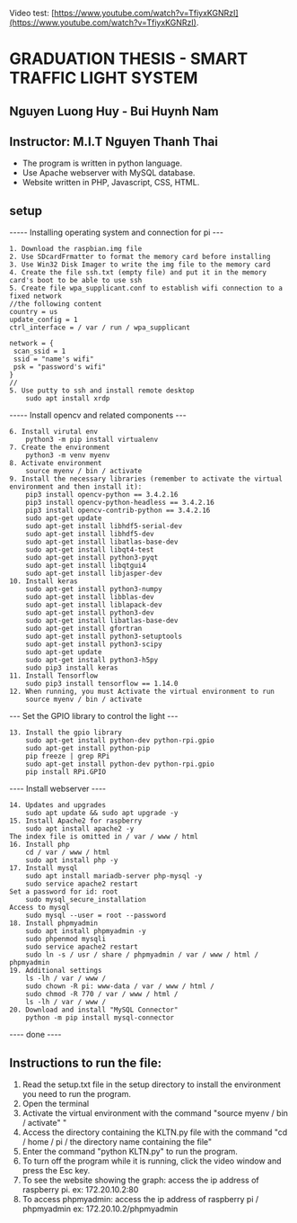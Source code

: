 Video test: [https://www.youtube.com/watch?v=TfiyxKGNRzI](https://www.youtube.com/watch?v=TfiyxKGNRzI).

		
#		GRADUATION THESIS - SMART TRAFFIC LIGHT SYSTEM
##			Nguyen Luong Huy - Bui Huynh Nam
##		       Instructor: M.I.T Nguyen Thanh Thai


- The program is written in python language.
- Use Apache webserver with MySQL database.
- Website written in PHP, Javascript, CSS, HTML.
## setup
----- Installing operating system and connection for pi ---

	1. Download the raspbian.img file
	2. Use SDcardFrmatter to format the memory card before installing
	3. Use Win32 Disk Imager to write the img file to the memory card
	4. Create the file ssh.txt (empty file) and put it in the memory card's boot to be able to use ssh
	5. Create file wpa_supplicant.conf to establish wifi connection to a fixed network
	//the following content
	country = us
	update_config = 1
	ctrl_interface = / var / run / wpa_supplicant

	network = {
	 scan_ssid = 1
	 ssid = "name's wifi"
	 psk = "password's wifi"
	}
	//
	5. Use putty to ssh and install remote desktop
		sudo apt install xrdp

----- Install opencv and related components ---

	6. Install virutal env
		python3 -m pip install virtualenv
	7. Create the environment
		python3 -m venv myenv
	8. Activate environment
		source myenv / bin / activate
	9. Install the necessary libraries (remember to activate the virtual environment and then install it):
		pip3 install opencv-python == 3.4.2.16
		pip3 install opencv-python-headless == 3.4.2.16
		pip3 install opencv-contrib-python == 3.4.2.16
		sudo apt-get update
		sudo apt-get install libhdf5-serial-dev
		sudo apt-get install libhdf5-dev
		sudo apt-get install libatlas-base-dev
		sudo apt-get install libqt4-test
		sudo apt-get install python3-pyqt
		sudo apt-get install libqtgui4
		sudo apt-get install libjasper-dev
	10. Install keras
		sudo apt-get install python3-numpy
		sudo apt-get install libblas-dev
		sudo apt-get install liblapack-dev
		sudo apt-get install python3-dev
		sudo apt-get install libatlas-base-dev
		sudo apt-get install gfortran
		sudo apt-get install python3-setuptools
		sudo apt-get install python3-scipy
		sudo apt-get update
		sudo apt-get install python3-h5py
		sudo pip3 install keras
	11. Install Tensorflow
		sudo pip3 install tensorflow == 1.14.0
	12. When running, you must Activate the virtual environment to run
		source myenv / bin / activate

--- Set the GPIO library to control the light ---

	13. Install the gpio library
		sudo apt-get install python-dev python-rpi.gpio
		sudo apt-get install python-pip
		pip freeze | grep RPi
		sudo apt-get install python-dev python-rpi.gpio
		pip install RPi.GPIO

---- Install webserver ----

	14. Updates and upgrades
		sudo apt update && sudo apt upgrade -y
	15. Install Apache2 for raspberry
		sudo apt install apache2 -y
	The index file is omitted in / var / www / html
	16. Install php
		cd / var / www / html
		sudo apt install php -y
	17. Install mysql
		sudo apt install mariadb-server php-mysql -y
		sudo service apache2 restart
	Set a password for id: root
		sudo mysql_secure_installation
	Access to mysql
		sudo mysql --user = root --password
	18. Install phpmyadmin
		sudo apt install phpmyadmin -y
		sudo phpenmod mysqli
		sudo service apache2 restart
		sudo ln -s / usr / share / phpmyadmin / var / www / html / phpmyadmin
	19. Additional settings
		ls -lh / var / www /
		sudo chown -R pi: www-data / var / www / html /
		sudo chmod -R 770 / var / www / html /
		ls -lh / var / www /
	20. Download and install "MySQL Connector"
		python -m pip install mysql-connector

---- done ----
## Instructions to run the file:

1. Read the setup.txt file in the setup directory to install the environment you need to run the program.
2. Open the terminal
3. Activate the virtual environment with the command "source myenv / bin / activate" "
4. Access the directory containing the KLTN.py file with the command "cd / home / pi / the directory name containing the file"
5. Enter the command "python KLTN.py" to run the program.
6. To turn off the program while it is running, click the video window and press the Esc key.
7. To see the website showing the graph: access the ip address of raspberry pi.
ex: 172.20.10.2:80
8. To access phpmyadmin: access the ip address of raspberry pi / phpmyadmin
ex: 172.20.10.2/phpmyadmin
